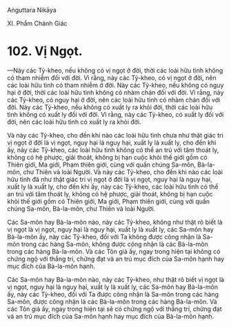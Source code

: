 Aṅguttara Nikāya

XI. Phẩm Chánh Giác

# 102. Vị Ngọt.

—Này các Tỷ-kheo, nếu không có vị ngọt ở đời, thời các loài hữu tình không có tham nhiễm đối với đời. Vì rằng, này các Tỷ-kheo, có vị ngọt ở đời, nên các loài hữu tình có tham nhiễm ở đời. Này các Tỷ-kheo, nếu không có nguy hại ở đời, thời các loài hữu tình không có nhàm chán đối với đời. Vì rằng, này các Tỷ-kheo, có nguy hại ở đời, nên các loài hữu tình có nhàm chán đối với đời. Này các Tỷ-kheo, nếu không có xuất ly ra khỏi đời, thời các loài hữu tình không có xuất ly đối với đời. Vì rằng, này các Tỷ-kheo, có xuất ly đối với đời, nên các loài hữu tình có xuất ly ra khỏi đời.

Và này các Tỷ-kheo, cho đến khi nào các loài hữu tình chưa như thật giác tri vị ngọt ở đời là vị ngọt, nguy hại là nguy hại, xuất ly là xuất ly, cho đến khi ấy, này các Tỷ-kheo, các loài hữu tình không có thể an trú với tâm thoát ly, không có hệ phược, giải thoát, không bị hạn cuộc khỏi thế giới gồm có Thiên giới, Ma giới, Phạm thiên giới, cùng với quần chúng Sa-môn, Bà-la-môn, chư Thiên và loài Người. Và này các Tỷ-kheo, cho đến khi nào các loài hữu tình đã như thật giác tri vị ngọt ở đời là vị ngọt, nguy hại là nguy hại, xuất ly là xuất ly, cho đến khi ấy, này các Tỷ-kheo, các loài hữu tình có thể an trú với tâm thoát ly, không có hệ phược, giải thoát, không bị hạn cuộc khỏi thế giới gồm có Thiên giới, Ma giới, Phạm thiên giới, cùng với quần chúng Sa-môn, Bà-la-môn, chư Thiên và loài Người.

Các Sa-môn hay Bà-la-môn nào, này các Tỷ-kheo, không như thật rõ biết là vị ngọt là vị ngọt, nguy hại là nguy hại, xuất ly là xuất ly, các Sa-môn hay Bà-la-môn ấy, này các Tỷ-kheo, đối với Ta không được công nhận là Sa-môn trong các hàng Sa-môn, không được công nhận là các Bà-la-môn trong các hàng Bà-la-môn. Và các Tôn giả ấy, ngay trong hiện tại không có chứng ngộ với thắng trí, chứng đạt và an trú mục đích của Sa-môn hạnh hay mục đích của Bà-la-môn hạnh.

Các Sa-môn hay Bà-la-môn nào, này các Tỷ-kheo, như thật rõ biết vị ngọt là vị ngọt, nguy hại là nguy hại, xuất ly là xuất ly, các Sa-môn hay Bà-la-môn ấy, này các Tỷ-kheo, đối với Ta được công nhận là Sa-môn trong các hàng Sa-môn, được công nhận là các Bà-la-môn trong các hàng Bà-la-môn. Và các Tôn giả ấy, ngay trong hiện tại sẽ có chứng ngộ với thắng trí, chứng đạt và an trú mục đích của Sa-môn hạnh hay mục đích của Bà-la-môn hạnh.

